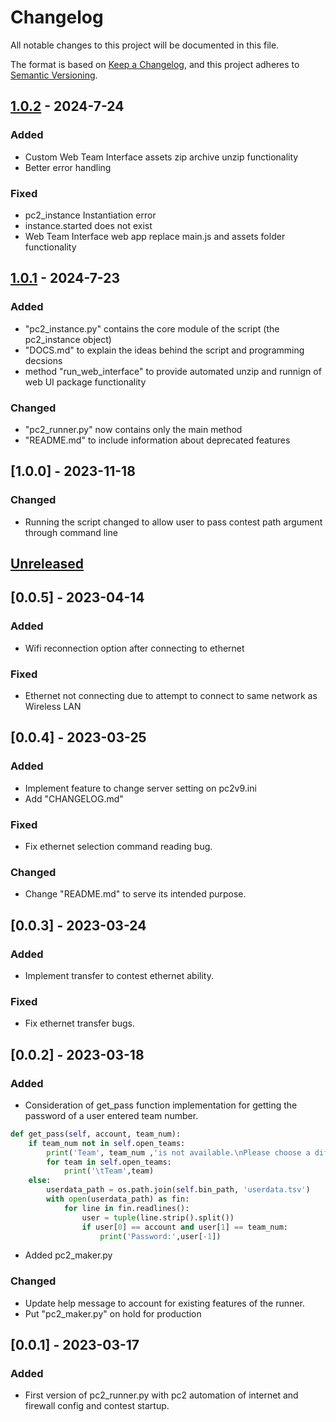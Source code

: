 # Changelog

All notable changes to this project will be documented in this file.

The format is based on [Keep a Changelog](https://keepachangelog.com/en/1.0.0/),
and this project adheres to [Semantic Versioning](https://semver.org/spec/v2.0.0.html).

## [1.0.2] - 2024-7-24

### Added

- Custom Web Team Interface assets zip archive unzip functionality
- Better error handling

### Fixed

- pc2_instance Instantiation error
- instance.started does not exist
- Web Team Interface web app replace main.js and assets folder functionality 

## [1.0.1] - 2024-7-23

### Added

- "pc2_instance.py" contains the core module of the script (the pc2_instance object)
- "DOCS.md" to explain the ideas behind the script and programming decsions
- method "run_web_interface" to provide automated unzip and runnign of web UI package functionality

### Changed

- "pc2_runner.py" now contains only the main method
- "README.md" to include information about deprecated features

## [1.0.0] - 2023-11-18

### Changed

- Running the script changed to allow user to pass contest path argument through command line

## [Unreleased]

## [0.0.5] - 2023-04-14

### Added

- Wifi reconnection option after connecting to ethernet

### Fixed

- Ethernet not connecting due to attempt to connect to same network as Wireless LAN

## [0.0.4] - 2023-03-25

### Added

- Implement feature to change server setting on pc2v9.ini
- Add "CHANGELOG.md"

### Fixed

- Fix ethernet selection command reading bug.

### Changed

- Change "README.md" to serve its intended purpose.

## [0.0.3] - 2023-03-24

### Added

- Implement transfer to contest ethernet ability.

### Fixed

- Fix ethernet transfer bugs.

## [0.0.2] - 2023-03-18

### Added

- Consideration of get_pass function implementation for getting the password of a user entered team number.

```python
def get_pass(self, account, team_num):
    if team_num not in self.open_teams:
        print('Team', team_num ,'is not available.\nPlease choose a different team:')
        for team in self.open_teams:
            print('\tTeam',team) 
    else:
        userdata_path = os.path.join(self.bin_path, 'userdata.tsv')
        with open(userdata_path) as fin:
            for line in fin.readlines():
                user = tuple(line.strip().split())
                if user[0] == account and user[1] == team_num:
                    print('Password:',user[-1])
```

- Added pc2_maker.py

### Changed

- Update help message to account for existing features of the runner.
- Put "pc2_maker.py" on hold for production

## [0.0.1] - 2023-03-17

### Added

- First version of pc2_runner.py with pc2 automation of internet and firewall config and contest startup.

[unreleased]: https://github.com/TimochiL/pc2-scripts/compare/1.0.2...HEAD
[1.0.2]: https://github.com/TimochiL/pc2-scripts/compare/1.0.1...1.0.2
[1.0.1]: https://github.com/TimochiL/pc2-scripts/tree/1.0.1